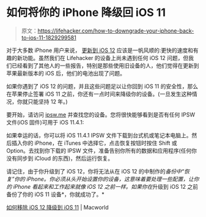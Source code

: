 # 如何将你的 iPhone 降级回 iOS 11

> 原文：<https://lifehacker.com/how-to-downgrade-your-iphone-back-to-ios-11-1829299581>

对于大多数 iPhone 用户来说， [更新到 iOS 12](https://lifehacker.com/the-best-new-features-to-try-in-ios-12-1829117648#_ga=2.252531593.1496191593.1537802717-396842925.1520800403) 应该是一帆风顺的:更快的速度和有趣的新功能。虽然我们在 Lifehacker 的设备上尚未遇到任何 iOS 12 问题，但我们已经看到了其他人的一些报告，特别是那些使用旧设备的人，他们觉得在更新到苹果最新版本的 iOS 后，他们的电池出现了问题。



如果你遇到了 iOS 12 的问题，并且这些问题足以让你回到 iOS 11 的安全性，那么在苹果停止签署 iOS 11 之前，你还有一点时间来降级你的设备。(一旦发生这种情况，你就只能坚持 12 年。)

要开始，请访问 [ipsw.me](https://ipsw.me/) 并查找您的设备。您将很快能够看到是否有任何 IPSW 文件(iOS 固件)可用于 iOS 11.4.1:

如果幸运的话，你可以将 iOS 11.4.1 IPSW 文件下载到台式机或笔记本电脑上。然后插入你的 iPhone，在 iTunes 中选择它，点击恢复按钮时按住 Shift 或 Option。去找到你下载的 IPSW 文件，准备告别你所有的数据和应用程序(任何你没有同步到 iCloud 的东西)，然后运行恢复。

请记住，由于你升级到了 iOS 12，你将无法从在 iOS 12 的中制作的*备份中“恢复”你的 iPhone。你必须从头开始设置你的设备，这意味着要处理一些配置，让你的 iPhone 看起来和工作起来就像 iOS 12 之前一样。如果你在*升级到 iOS 12 之前备份了你的 iOS 11 设备*，你就成功了。*

[如何移除 iOS 12 降级到 iOS 11](https://www.macworld.co.uk/how-to/apple/downgrade-ios-12-3664217/) | Macworld